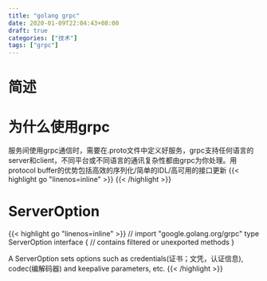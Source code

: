 ```yaml
---
title: "golang grpc"
date: 2020-01-09T22:04:43+08:00
draft: true
categories: ["技术"]
tags: ["grpc"]
---
```

# 简述
<!--more-->
# 为什么使用grpc
服务间使用grpc通信时，需要在.proto文件中定义好服务，grpc支持任何语言的server和client，不同平台或不同语言的通讯复杂性都由grpc为你处理。用protocol buffer的优势包括高效的序列化/简单的IDL/高可用的接口更新
{{< highlight go "linenos=inline" >}}
{{< /highlight >}}

# ServerOption
{{< highlight go "linenos=inline" >}}
// import "google.golang.org/grpc"
type ServerOption interface {
    // contains filtered or unexported methods
}

A ServerOption sets options such as credentials(证书；文凭，认证信息), codec(编解码器) and keepalive parameters, etc.
{{< /highlight >}}

